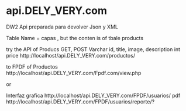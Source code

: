 # api.DELY_VERY.com
 DW2 Api preparada para devolver Json y XML 

 Table Name = capas , but the conten is of tbale products

 try the API of Producs GET, POST
 Varchar id, title, image, description 
 int price
 http://localhost/api.DELY_VERY.com/productos/



 to FPDF of Productos
 http://localhost/api.DELY_VERY.com/Fpdf.com/view.php

 or
 
 Interfaz grafica
 http://localhost/api.DELY_VERY.com/FPDF/usuarios/
 pdf
 http://localhost/api.DELY_VERY.com/FPDF/usuarios/reporte/?
